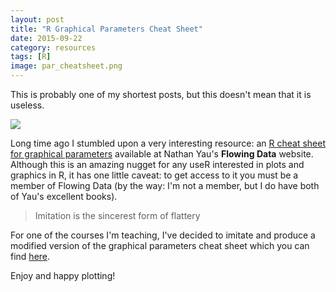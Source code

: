 ```yaml
---
layout: post
title: "R Graphical Parameters Cheat Sheet"
date: 2015-09-22
category: resources
tags: [R]
image: par_cheatsheet.png
---
```


This is probably one of my shortest posts, but this doesn't mean that it is useless. 

<!--more-->

<img src="{{ site.baseurl }}/images/blog/par_cheatsheet.png">

Long time ago I stumbled upon a very interesting resource: an [R cheat sheet for graphical parameters](https://flowingdata.com/2015/03/17/r-cheat-sheet-for-graphical-parameters/) available at Nathan Yau's __Flowing Data__ website. Although this is an amazing nugget for any useR interested in plots and graphics in R, it has one little caveat: to get access to it you must be a member of Flowing Data (by the way: I'm not a member, but I do have both of Yau's excellent books).

> Imitation is the sincerest form of flattery

For one of the courses I'm teaching, I've decided to imitate and produce a modified version of the graphical parameters cheat sheet which you can find [here](http://gastonsanchez.com/r-graphical-parameters-cheatsheet.pdf).

Enjoy and happy plotting!
